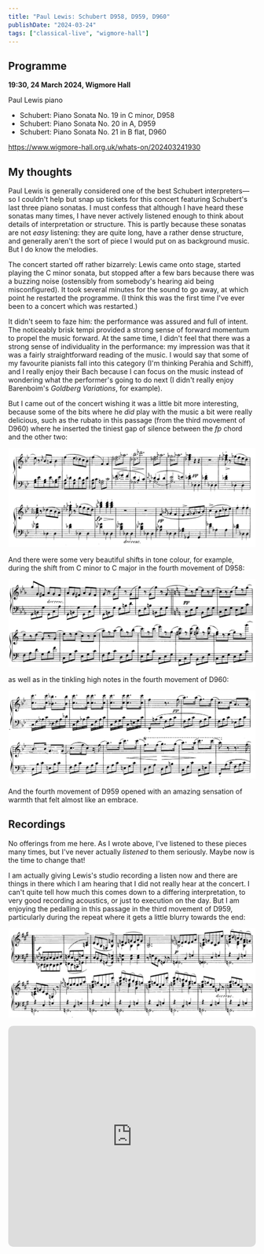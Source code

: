 ```yaml
---
title: "Paul Lewis: Schubert D958, D959, D960"
publishDate: "2024-03-24"
tags: ["classical-live", "wigmore-hall"]
---
```


## Programme

**19:30, 24 March 2024, Wigmore Hall**

Paul Lewis piano

- Schubert: Piano Sonata No. 19 in C minor, D958
- Schubert: Piano Sonata No. 20 in A, D959
- Schubert: Piano Sonata No. 21 in B flat, D960

https://www.wigmore-hall.org.uk/whats-on/202403241930

## My thoughts

Paul Lewis is generally considered one of the best Schubert interpreters—so I couldn't help but snap up tickets for this concert featuring Schubert's last three piano sonatas.
I must confess that although I have heard these sonatas many times, I have never actively listened enough to think about details of interpretation or structure.
This is partly because these sonatas are not _easy_ listening: they are quite long, have a rather dense structure, and generally aren't the sort of piece I would put on as background music.
But I do know the melodies.

The concert started off rather bizarrely: Lewis came onto stage, started playing the C minor sonata, but stopped after a few bars because there was a buzzing noise (ostensibly from somebody's hearing aid being misconfigured).
It took several minutes for the sound to go away, at which point he restarted the programme.
(I think this was the first time I've ever been to a concert which was restarted.)

It didn't seem to faze him: the performance was assured and full of intent.
The noticeably brisk tempi provided a strong sense of forward momentum to propel the music forward.
At the same time, I didn't feel that there was a strong sense of individuality in the performance: my impression was that it was a fairly straightforward reading of the music.
I would say that some of my favourite pianists fall into this category (I'm thinking Perahia and Schiff), and I really enjoy their Bach because I can focus on the music instead of wondering what the performer's going to do next (I didn't really enjoy Barenboim's *Goldberg Variations*, for example).

But I came out of the concert wishing it was a little bit more interesting, because some of the bits where he _did_ play with the music a bit were really delicious, such as the rubato in this passage (from the third movement of D960) where he inserted the tiniest gap of silence between the *fp* chord and the other two:

![D960](./d960_1.png)

And there were some very beautiful shifts in tone colour, for example, during the shift from C minor to C major in the fourth movement of D958:

![D958](./d958.png)

as well as in the tinkling high notes in the fourth movement of D960:

![D960](./d960_2.png)

And the fourth movement of D959 opened with an amazing sensation of warmth that felt almost like an embrace.

## Recordings

No offerings from me here.
As I wrote above, I've listened to these pieces many times, but I've never actually _listened_ to them seriously.
Maybe now is the time to change that!

I am actually giving Lewis's studio recording a listen now and there are things in there which I am hearing that I did not really hear at the concert.
I can't quite tell how much this comes down to a differing interpretation, to very good recording acoustics, or just to execution on the day.
But I am enjoying the pedalling in this passage in the third movement of D959, particularly during the repeat where it gets a little blurry towards the end:

![D959 Scherzo low G](./d959_2.png)

<iframe allow="autoplay *; encrypted-media *; fullscreen *; clipboard-write" frameborder="0" height="450" style="width:100%;max-width:660px;overflow:hidden;border-radius:10px;" sandbox="allow-forms allow-popups allow-same-origin allow-scripts allow-storage-access-by-user-activation allow-top-navigation-by-user-activation" src="https://embed.music.apple.com/gb/album/schubert-the-late-piano-sonatas/857696037"></iframe>
